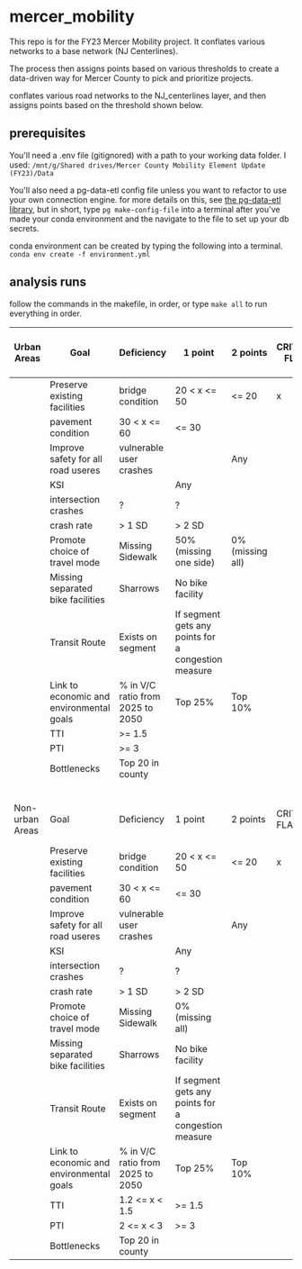 # mercer_mobility

This repo is for the FY23 Mercer Mobility project. It conflates various networks to a base network (NJ Centerlines).

The process then assigns points based on various thresholds to create a data-driven way for Mercer County to pick and prioritize projects.

conflates various road networks to the NJ_centerlines layer, and then assigns points based on the threshold shown below.

## prerequisites

You'll need a .env file (gitignored) with a path to your working data folder. I used:
```/mnt/g/Shared drives/Mercer County Mobility Element Update (FY23)/Data```

You'll also need a pg-data-etl config file unless you want to refactor to use your own connection engine. for more details on this, see [the pg-data-etl library](https://github.com/aaronfraint/pg-data-etl), but in short, type ```pg make-config-file``` into a terminal after you've made your conda environment and the navigate to the file to set up your db secrets. 

conda environment can be created by typing the following into a terminal.
```conda env create -f environment.yml```

## analysis runs

follow the commands in the makefile, in order, or type ```make all``` to run everything in order.

| Urban Areas     | Goal                                     | Deficiency                       | 1 point                                             | 2 points         | CRITCAL FLAG | Total Available for Catagory |
| --------------- | ---------------------------------------- | -------------------------------- | --------------------------------------------------- | ---------------- | ------------ | ---------------------------- |
|                 | Preserve existing facilities             | bridge condition                 | 20 < x <= 50                                        | <= 20            | x            | 4                            |
|                 | pavement condition                       | 30 < x <= 60                     | <= 30                                               |                  |
|                 | Improve safety for all road useres       | vulnerable user crashes          |                                                     | Any              |              | 6                            |
|                 | KSI                                      |                                  | Any                                                 |                  |
|                 | intersection crashes                     | ?                                | ?                                                   |                  |
|                 | crash rate                               | \> 1 SD                          | \> 2 SD                                             |                  |
|                 | Promote choice of travel mode            | Missing Sidewalk                 | 50% (missing one side)                              | 0% (missing all) |              | 6                            |
|                 | Missing separated bike facilities        | Sharrows                         | No bike facility                                    |                  |
|                 | Transit Route                            | Exists on segment                | If segment gets any points for a congestion measure |                  |
|                 | Link to economic and environmental goals | % in V/C ratio from 2025 to 2050 | Top 25%                                             | Top 10%          |              | 3                            |
|                 | TTI                                      | \>= 1.5                          |                                                     |                  |
|                 | PTI                                      | \>= 3                            |                                                     |                  |
|                 | Bottlenecks                              | Top 20 in county                 |                                                     |                  |
|                 |                                          |                                  |                                                     |                  |              |                              |
|                 |                                          |                                  |                                                     |                  |              |                              |
|                 |                                          |                                  |                                                     |                  |              |                              |
|                 |                                          |                                  |                                                     |                  |              |                              |
| Non-urban Areas | Goal                                     | Deficiency                       | 1 point                                             | 2 points         | CRITCAL FLAG | Total Available for Catagory |
|                 | Preserve existing facilities             | bridge condition                 | 20 < x <= 50                                        | <= 20            | x            | 4                            |
|                 | pavement condition                       | 30 < x <= 60                     | <= 30                                               |                  |
|                 | Improve safety for all road useres       | vulnerable user crashes          |                                                     | Any              |              | 6                            |
|                 | KSI                                      |                                  | Any                                                 |                  |
|                 | intersection crashes                     | ?                                | ?                                                   |                  |
|                 | crash rate                               | \> 1 SD                          | \> 2 SD                                             |                  |
|                 | Promote choice of travel mode            | Missing Sidewalk                 | 0% (missing all)                                    |                  |              | 5                            |
|                 | Missing separated bike facilities        | Sharrows                         | No bike facility                                    |                  |
|                 | Transit Route                            | Exists on segment                | If segment gets any points for a congestion measure |                  |
|                 | Link to economic and environmental goals | % in V/C ratio from 2025 to 2050 | Top 25%                                             | Top 10%          |              | 5                            |
|                 | TTI                                      | 1.2 <= x < 1.5                   | \>= 1.5                                             |                  |
|                 | PTI                                      | 2 <= x < 3                       | \>= 3                                               |                  |
|                 | Bottlenecks                              | Top 20 in county                 |                                                     |
